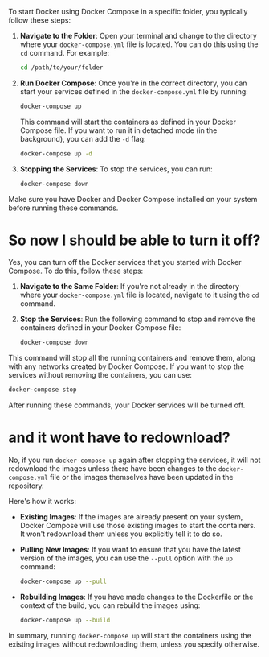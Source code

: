 To start Docker using Docker Compose in a specific folder, you typically follow these steps:

1. **Navigate to the Folder**: Open your terminal and change to the directory where your `docker-compose.yml` file is located. You can do this using the `cd` command. For example:
   ```bash
   cd /path/to/your/folder
   ```

2. **Run Docker Compose**: Once you're in the correct directory, you can start your services defined in the `docker-compose.yml` file by running:
   ```bash
   docker-compose up
   ```

   This command will start the containers as defined in your Docker Compose file. If you want to run it in detached mode (in the background), you can add the `-d` flag:
   ```bash
   docker-compose up -d
   ```

3. **Stopping the Services**: To stop the services, you can run:
   ```bash
   docker-compose down
   ```

Make sure you have Docker and Docker Compose installed on your system before running these commands.

# So now I should be able to turn it off?

Yes, you can turn off the Docker services that you started with Docker Compose. To do this, follow these steps:

1. **Navigate to the Same Folder**: If you're not already in the directory where your `docker-compose.yml` file is located, navigate to it using the `cd` command.

2. **Stop the Services**: Run the following command to stop and remove the containers defined in your Docker Compose file:
   ```bash
   docker-compose down
   ```

This command will stop all the running containers and remove them, along with any networks created by Docker Compose. If you want to stop the services without removing the containers, you can use:
```bash
docker-compose stop
```

After running these commands, your Docker services will be turned off.

# and it wont have to redownload?

No, if you run `docker-compose up` again after stopping the services, it will not redownload the images unless there have been changes to the `docker-compose.yml` file or the images themselves have been updated in the repository.

Here's how it works:

- **Existing Images**: If the images are already present on your system, Docker Compose will use those existing images to start the containers. It won't redownload them unless you explicitly tell it to do so.

- **Pulling New Images**: If you want to ensure that you have the latest version of the images, you can use the `--pull` option with the `up` command:
  ```bash
  docker-compose up --pull
  ```

- **Rebuilding Images**: If you have made changes to the Dockerfile or the context of the build, you can rebuild the images using:
  ```bash
  docker-compose up --build
  ```

In summary, running `docker-compose up` will start the containers using the existing images without redownloading them, unless you specify otherwise.
